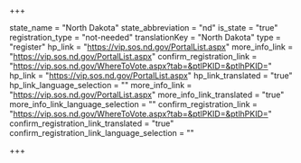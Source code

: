 +++

state_name = "North Dakota"
state_abbreviation = "nd"
is_state = "true"
registration_type = "not-needed"
translationKey = "North Dakota"
type = "register"
hp_link = "https://vip.sos.nd.gov/PortalList.aspx"
more_info_link = "https://vip.sos.nd.gov/PortalList.aspx"
confirm_registration_link = "https://vip.sos.nd.gov/WhereToVote.aspx?tab=&ptlPKID=&ptlhPKID="
hp_link = "https://vip.sos.nd.gov/PortalList.aspx"
hp_link_translated = "true"
hp_link_language_selection = ""
more_info_link = "https://vip.sos.nd.gov/PortalList.aspx"
more_info_link_translated = "true"
more_info_link_language_selection = ""
confirm_registration_link = "https://vip.sos.nd.gov/WhereToVote.aspx?tab=&ptlPKID=&ptlhPKID="
confirm_registration_link_translated = "true"
confirm_registration_link_language_selection = ""

+++